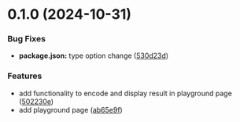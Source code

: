 # 0.1.0 (2024-10-31)

### Bug Fixes

- **package.json:** type option change ([530d23d](https://github.com/KJWHUB/nice-auth-utils/commit/530d23d0ab7babc892550da17d47003f58047dea))

### Features

- add functionality to encode and display result in playground page ([502230e](https://github.com/KJWHUB/nice-auth-utils/commit/502230e88a0858d95f814a09da553b9d8ba028a0))
- add playground page ([ab65e9f](https://github.com/KJWHUB/nice-auth-utils/commit/ab65e9fd50dcd1bec52422d08de8b198cc3f7ad0))
